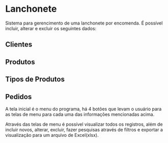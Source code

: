 # Lanchonete
Sistema para gerencimento de uma lanchonete por encomenda.
É possível incluir, alterar e excluir os seguintes dados:

## Clientes
## Produtos
## Tipos de Produtos
## Pedidos

A tela inicial é o menu do programa, há 4 botões que levam o usuário para as telas de menu para cada uma das informações mencionadas acima.

Através das telas de menu é possível visualizar todos os registros, além de incluir novos, alterar, excluir, fazer pesquisas através de filtros e exportar a visualização para um arquivo de Excel(xlsx).
